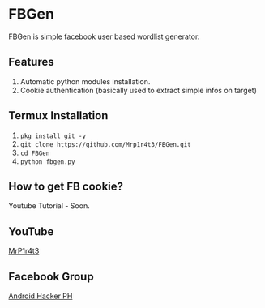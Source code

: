 # FBGen
FBGen is simple facebook user based wordlist generator.

## Features
1. Automatic python modules installation.
2. Cookie authentication (basically used to extract simple infos on target)

## Termux Installation
1. `pkg install git -y`
2. `git clone https://github.com/Mrp1r4t3/FBGen.git`
3. `cd FBGen`
4. `python fbgen.py`

## How to get FB cookie?
Youtube Tutorial - Soon.

## YouTube
[MrP1r4t3](https://www.youtube.com/c/mrp1r4t3)
## Facebook Group
[Android Hacker PH](https://www.facebook.com/groups/1778790372291663/)
